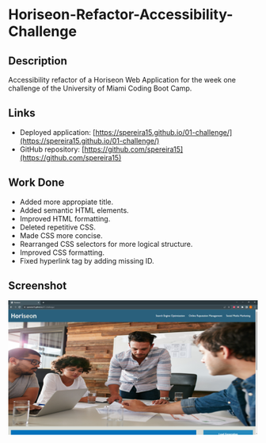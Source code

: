 # Horiseon-Refactor-Accessibility-Challenge

## Description

Accessibility refactor of a Horiseon Web Application for the week one challenge of the University of Miami Coding Boot Camp.

## Links

- Deployed application: [https://spereira15.github.io/01-challenge/](https://spereira15.github.io/01-challenge/)
- GitHub repository: [https://github.com/spereira15](https://github.com/spereira15)

## Work Done

- Added more appropiate title.
- Added semantic HTML elements.
- Improved HTML formatting.
- Deleted repetitive CSS.
- Made CSS more concise.
- Rearranged CSS selectors for more logical structure.
- Improved CSS formatting.
- Fixed hyperlink tag by adding missing ID.

## Screenshot

![Screenshot of the web app.](assets/images/screenshot.png)

